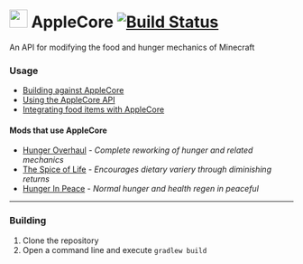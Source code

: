 <img src="http://www.ryanliptak.com/images/applecore.png" width="32" /> AppleCore [![Build Status](https://drone.io/github.com/squeek502/AppleCore/status.png)](https://drone.io/github.com/squeek502/AppleCore/latest)
===========

An API for modifying the food and hunger mechanics of Minecraft

### Usage

* [Building against AppleCore](https://github.com/squeek502/AppleCore/wiki/Building-against-AppleCore)
* [Using the AppleCore API](https://github.com/squeek502/AppleCore/wiki/Using-the-AppleCore-API)
* [Integrating food items with AppleCore](https://github.com/squeek502/AppleCore/wiki/Integrating-food-items-with-AppleCore)

#### Mods that use AppleCore

* [Hunger Overhaul](https://github.com/progwml6/HungerOverhaul) - *Complete reworking of hunger and related mechanics*
* [The Spice of Life](https://github.com/squeek502/SpiceOfLife/tree/1.7.10) - *Encourages dietary variery through diminishing returns*
* [Hunger In Peace](https://github.com/squeek502/HungerInPeace) - *Normal hunger and health regen in peaceful*

---

### Building

1. Clone the repository
2. Open a command line and execute ```gradlew build```
